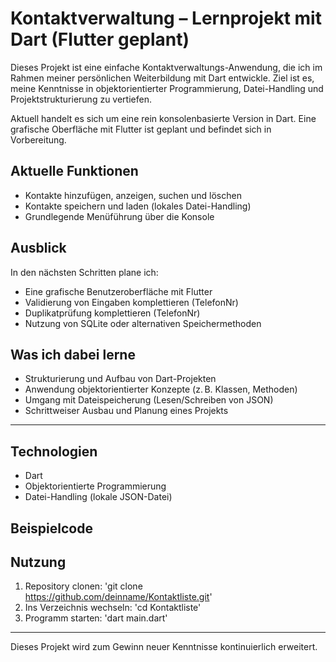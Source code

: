 # Kontaktverwaltung – Lernprojekt mit Dart (Flutter geplant)

Dieses Projekt ist eine einfache Kontaktverwaltungs-Anwendung, die ich im Rahmen meiner persönlichen Weiterbildung mit Dart entwickle. Ziel ist es, meine Kenntnisse in objektorientierter Programmierung, Datei-Handling und Projektstrukturierung zu vertiefen.

Aktuell handelt es sich um eine rein konsolenbasierte Version in Dart. Eine grafische Oberfläche mit Flutter ist geplant und befindet sich in Vorbereitung.
## Aktuelle Funktionen

  -  Kontakte hinzufügen, anzeigen, suchen und löschen
  -  Kontakte speichern und laden (lokales Datei-Handling)
  -  Grundlegende Menüführung über die Konsole

## Ausblick

  In den nächsten Schritten plane ich:
  -  Eine grafische Benutzeroberfläche mit Flutter
  -  Validierung von Eingaben komplettieren (TelefonNr)
  -  Duplikatprüfung komplettieren (TelefonNr)
  -  Nutzung von SQLite oder alternativen Speichermethoden

## Was ich dabei lerne

  -  Strukturierung und Aufbau von Dart-Projekten
  -  Anwendung objektorientierter Konzepte (z. B. Klassen, Methoden)
  -  Umgang mit Dateispeicherung (Lesen/Schreiben von JSON)
  -  Schrittweiser Ausbau und Planung eines Projekts

------

## Technologien

  -  Dart
  -  Objektorientierte Programmierung
  -  Datei-Handling (lokale JSON-Datei)

## Beispielcode

## Nutzung

  1.  Repository clonen: 'git clone https://github.com/deinname/Kontaktliste.git'
  2.  Ins Verzeichnis wechseln: 'cd Kontaktliste'
  3.  Programm starten: 'dart main.dart'


---
Dieses Projekt wird zum Gewinn neuer Kenntnisse kontinuierlich erweitert.
